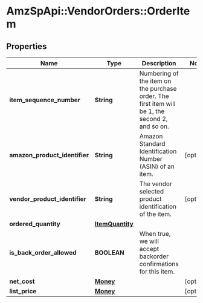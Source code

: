 # AmzSpApi::VendorOrders::OrderItem

## Properties
Name | Type | Description | Notes
------------ | ------------- | ------------- | -------------
**item_sequence_number** | **String** | Numbering of the item on the purchase order. The first item will be 1, the second 2, and so on. | 
**amazon_product_identifier** | **String** | Amazon Standard Identification Number (ASIN) of an item. | [optional] 
**vendor_product_identifier** | **String** | The vendor selected product identification of the item. | [optional] 
**ordered_quantity** | [**ItemQuantity**](ItemQuantity.md) |  | 
**is_back_order_allowed** | **BOOLEAN** | When true, we will accept backorder confirmations for this item. | 
**net_cost** | [**Money**](Money.md) |  | [optional] 
**list_price** | [**Money**](Money.md) |  | [optional] 

